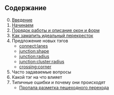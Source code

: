 ## Содержание

0. [Введение](./intro.md)
1. [Начинаем](./getting-started.md)
2. [Порядок работы и описание окон и форм](./workflow.and.forms.md)
3. [Как замапить идеальный перекресток ](./perfect.junction.md)
4. Предложение новых тэгов
    - [connect:lanes](./way.tags.connect:lanes.md)
    - [junction:shape](./node.tags.junction:shape.md)
    - [junction:radius](./node.tags.junction:radius.md)
    - [junction:cluster:radius](./node.tags.junction:cluster:radius.md)
    - [crossing:corner](./node.tags.crossing:corner.md) 
5. Часто задаваемые вопросы
6. Какой тэг на что влияет
7. Типичные ошибки и почему они происходят
    - [Пропала разметка пешеходного перехода](./examples/crossing-error.md)
